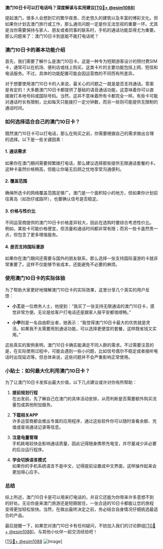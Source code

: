**澳门10日卡可以打电话吗？深度解读与实用建议[[TG💪+ @esim1088](https://t.me/s/esim1088)]**

提起澳门，很多人会想到它的繁华夜景、历史悠久的建筑以及丰富的博彩文化。但如果你计划去澳门旅行或工作，那么通讯问题一定是你无法忽视的重要一环。尤其是当你需要保持与家人、朋友或者同事的联系时，手机的通话功能显得尤为重要。那么问题来了：澳门10日卡到底能不能打电话呢？

### 澳门10日卡的基本功能介绍

首先，我们需要了解什么是澳门10日卡。这是一种专为短期游客设计的预付费SIM卡，通常可以在机场、便利店或线上购买。这类卡片的主要功能包括上网、短信和电话服务。不过，具体的功能配置可能会因运营商的不同而有所差异。

对于想要使用澳门10日卡的人来说，最关心的问题之一就是是否支持通话。答案是肯定的！大多数澳门10日卡都提供了基础的语音通话功能，这意味着你可以直接拨打本地号码或国际号码。当然，这并不意味着所有卡都完全一样。有些卡可能对通话时长有限制，比如每天只能拨打一定分钟数，而另一些则可能提供无限制的通话时间。

### 如何选择适合自己的澳门10日卡？

既然澳门10日卡可以打电话，那么在购买之前，你需要根据自己的需求做出合理的选择。以下是一些关键因素：

#### 1. **通话需求**
   如果你在澳门期间需要频繁拨打电话，那么建议选择那些提供无限通话套餐的卡。这种卡虽然价格稍高，但能让你毫无后顾之忧地享受沟通便利。
   
#### 2. **覆盖范围**
   确保所选卡的网络覆盖范围足够广。澳门是一个面积较小的地方，但如果你计划前往离岛（如氹仔或路环），也要确认信号是否稳定。

#### 3. **价格与性价比**
   不同运营商提供的澳门10日卡价格差异较大，因此在选购时要综合考虑性价比。例如，某些卡可能价格便宜，但流量和通话时间都非常有限；而另一些卡虽然贵一点，但包含了更多增值服务。

#### 4. **是否支持国际漫游**
   如果你在澳门期间还需要与国外的朋友联系，那么选择一张支持国际漫游的卡就非常重要了。这样不仅能够节省成本，还能避免不必要的麻烦。

### 使用澳门10日卡的实际体验

为了帮助大家更好地理解澳门10日卡的实际效果，这里分享几个真实的用户反馈：

- **小王**是一位商务人士，他提到：“我买了一张支持无限通话的澳门10日卡，感觉非常方便。无论是给客户打电话还是跟家人报平安都很顺畅。”
  
- **小李**则是一名自由职业者，她表示：“我觉得澳门10日卡最大的优势就是灵活。如果我不太需要用到通话功能，可以选择更便宜的套餐，这样既省钱又实用。”

这些真实的案例表明，澳门10日卡确实能满足不同人群的需求。不过需要注意的是，在实际使用过程中，可能会遇到一些小问题，比如信号偶尔不稳定或者接听电话时出现延迟等。但总体来说，这些问题并不会严重影响正常使用。

### 小贴士：如何最大化利用澳门10日卡？

为了让澳门10日卡发挥出最大价值，以下几点建议或许对你有所帮助：

1. **提前规划行程**  
   在出发前，先了解自己在澳门的具体活动安排，从而判断是否需要额外购买流量包或其他附加服务。

2. **下载相关APP**  
   许多运营商都会推出专属的应用程序，通过这些软件你可以随时查看余额、充值或查询通话记录等信息。

3. **注意电量管理**  
   手机耗电较快会影响通话质量，因此记得随身携带充电宝，并尽量减少非必要的后台运行程序。

4. **学会切换语言模式**  
   如果你的手机系统语言不是中文，记得提前设置成中文界面，这样操作起来会更加得心应手。

### 总结

综上所述，澳门10日卡是可以用来打电话的，并且它还能为你带来许多意想不到的好处。无论你是来澳门旅游还是短期居住，一张合适的10日卡都能让您的旅程变得更加轻松愉快。当然，在做出最终决定之前，务必结合自身情况仔细挑选最适合的产品。

最后提醒一下，如果您对澳门10日卡有任何疑问，不妨加入我们的讨论群组[[TG💪+ @esim1088](https://t.me/s/esim1088)]，与其他小伙伴一起交流经验吧！

[[TG💪+ @esim1088](https://t.me/s/esim1088) ![Image](https://i.postimg.cc/4NQfJmqS/Snipaste-2025-05-13-00-14-12.png)]